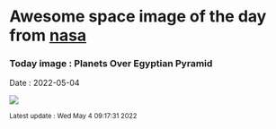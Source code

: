 
# Awesome space image of the day from [nasa](https://api.nasa.gov/)

### Today image : Planets Over Egyptian Pyramid

Date : 2022-05-04


![](https://apod.nasa.gov/apod/image/2205/PyramidPlanets_Fatehi_1080.jpg)

<small>Latest update : Wed May  4 09:17:31 2022</small>


